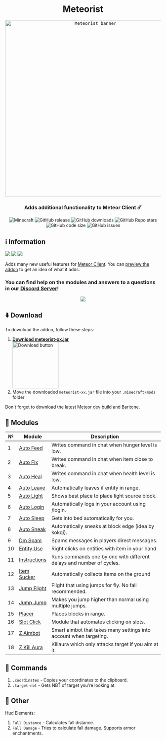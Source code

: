 <div align="center">
  <h1>Meteorist</h1>
  <kbd>
    <img width="569" alt="Meteorist banner" src="https://repository-images.githubusercontent.com/473465587/c518731b-777d-4af8-9678-155061a286aa">
  </kbd>
  <h3>Adds additional functionality to Meteor Client ☄️</h3>
  <img alt="Minecraft" src="https://img.shields.io/badge/Minecraft-1.20.2-c800c8?logo=hackthebox&logoColor=white&style=flat-square">
  <img alt="GitHub release" src="https://img.shields.io/github/v/release/Zgoly/Meteorist?color=9851e3&include_prereleases&style=flat-square">
  <img alt="GitHub downloads" src="https://img.shields.io/github/downloads/Zgoly/Meteorist/total?color=5f6fed&logo=github&style=flat-square">
  <img alt="GitHub Repo stars" src="https://img.shields.io/github/stars/zgoly/meteorist?label=%E2%AD%90%20stars&color=0782ea&style=flat-square">
  <img alt="GitHub code size" src="https://img.shields.io/github/languages/code-size/zgoly/meteorist?color=008edc&style=flat-square">
  <img alt="GitHub issues" src="https://img.shields.io/github/issues/zgoly/meteorist?color=0096c8&style=flat-square">
</div>

## ℹ️ Information
<a alt="Suggest a Feature" href="https://github.com/Zgoly/Meteorist/issues/new?assignees=&labels=enhancement&template=suggestion.yml&title=%5BSuggestion%5D"><img src="https://img.shields.io/badge/Suggest%20a%20Feature-3200c8?style=flat-square"/></a>
<a alt="Report a Bug" href="https://github.com/Zgoly/Meteorist/issues/new?assignees=&labels=bug&template=bug.yml&title=%5BBug%5D"><img src="https://img.shields.io/badge/Report%20a%20Bug-c83232?style=flat-square"/></a>
<a alt="Contribute" href="https://github.com/Zgoly/Meteorist/pulls"><img src="https://img.shields.io/badge/Contribute-00967d?style=flat-square"/></a>

Adds many new useful features for [Meteor Client](https://meteorclient.com/). You can [preview the addon](https://zgoly.github.io/addonview/generate?user=Zgoly&repo=Meteorist&path=src/main/java/zgoly/meteorist/modules) to get an idea of what it adds.

### You can find help on the modules and answers to a questions in our [Discord Server](https://discord.gg/y8fBWPNJFm)!
<div align="center">
  <a href="https://discord.gg/y8fBWPNJFm"><img src="https://invidget.switchblade.xyz/y8fBWPNJFm"></a>
</div>

<!-- Too many stargazers! Thanks!
<img alt="Stargazers" src="https://img.shields.io/badge/dynamic/json?label=%E2%AD%90%20Stargazers&color=black&style=flat-square&query=$[*].login&url=https%3A%2F%2Fapi.github.com%2Frepos%2FZgoly%2FMeteorist%2Fstargazers">
-->

## ⬇️ Download
To download the addon, follow these steps:
1. <a href="https://zgoly.github.io/utils/download-latest-release?user=Zgoly&repo=Meteorist&file=.jar"><b>Download meteorist-xx.jar</b><br><img height="150" alt="Download button" src="https://www.vhv.rs/dpng/d/406-4062388_download-now-button-png-free-download-download-transparent.png"></a>
3. Move the downloaded `meteorist-xx.jar` file into your `.minecraft/mods` folder

Don't forget to download the [latest Meteor dev build](https://meteorclient.com/download?devBuild) and [Baritone](https://meteorclient.com/api/downloadBaritone).


## 🧩 Modules
| № | Module | Description |
| --- | --- | --- |
| 1 | [Auto Feed](../../wiki/generated#auto-feed) | Writes command in chat when hunger level is low. |
| 2 | [Auto Fix](../../wiki/generated#auto-fix) | Writes command in chat when item close to break. |
| 3 | [Auto Heal](../../wiki/generated#auto-heal) | Writes command in chat when health level is low. |
| 4 | [Auto Leave](../../wiki/generated#auto-leave) | Automatically leaves if entity in range. |
| 5 | [Auto Light](../../wiki/generated#auto-light) | Shows best place to place light source block. |
| 6 | [Auto Login](../../wiki/generated#auto-login) | Automatically logs in your account using /login. |
| 7 | [Auto Sleep](../../wiki/generated#auto-sleep) | Gets into bed automatically for you. |
| 8 | [Auto Sneak](../../wiki/generated#auto-sneak) | Automatically sneaks at block edge (idea by kokqi). |
| 9 | [Dm Spam](../../wiki/generated#dm-spam) | Spams messages in players direct messages. |
| 10 | [Entity Use](../../wiki/generated#entity-use) | Right clicks on entities with item in your hand. |
| 11 | [Instructions](../../wiki/generated#instructions) | Runs commands one by one with different delays and number of cycles. |
| 12 | [Item Sucker](../../wiki/generated#item-sucker) | Automatically collects items on the ground |
| 13 | [Jump Flight](../../wiki/generated#jump-flight) | Flight that using jumps for fly. No fall recommended. |
| 14 | [Jump Jump](../../wiki/generated#jump-jump) | Makes you jump higher than normal using multiple jumps. |
| 15 | [Placer](../../wiki/generated#placer) | Places blocks in range. |
| 16 | [Slot Click](../../wiki/generated#slot-click) | Module that automates clicking on slots. |
| 17 | [Z Aimbot](../../wiki/generated#z-aimbot) | Smart aimbot that takes many settings into account when targeting. |
| 18 | [Z Kill Aura](../../wiki/generated#z-kill-aura) | Killaura which only attacks target if you aim at it. |

## 📄 Commands
1. `.coordinates` - Copies your coordinates to the clipboard.
1. `.target-nbt` - Gets NBT of target you're looking at.

## 🔷 Other
Hud Elements:
1. `Fall Distance` - Calculates fall distance.
1. `Fall Damage` - Tries to calculate fall damage. Supports armor enchantments.
